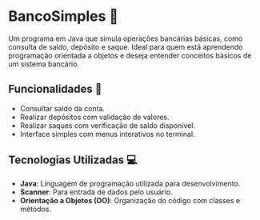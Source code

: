 # BancoSimples 🏦

Um programa em Java que simula operações bancárias básicas, como consulta de saldo, depósito e saque. Ideal para quem está aprendendo programação orientada a objetos e deseja entender conceitos básicos de um sistema bancário.

## Funcionalidades 🚀
- Consultar saldo da conta.
- Realizar depósitos com validação de valores.
- Realizar saques com verificação de saldo disponível.
- Interface simples com menus interativos no terminal.

## Tecnologias Utilizadas 💻
- **Java**: Linguagem de programação utilizada para desenvolvimento.
- **Scanner**: Para entrada de dados pelo usuário.
- **Orientação a Objetos (OO)**: Organização do código com classes e métodos.
